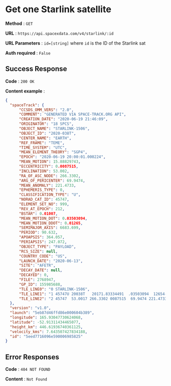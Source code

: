 # Get one Starlink satellite

**Method** : `GET`

**URL** : `https://api.spacexdata.com/v4/starlink/:id`

**URL Parameters** : `id=[string]` where `id` is the ID of the Starlink sat

**Auth required** : `False`

## Success Response

**Code** : `200 OK`

**Content example** :

```json
{
  "spaceTrack": {
      "CCSDS_OMM_VERS": "2.0",
      "COMMENT": "GENERATED VIA SPACE-TRACK.ORG API",
      "CREATION_DATE": "2020-06-19 21:46:09",
      "ORIGINATOR": "18 SPCS",
      "OBJECT_NAME": "STARLINK-1506",
      "OBJECT_ID": "2020-038T",
      "CENTER_NAME": "EARTH",
      "REF_FRAME": "TEME",
      "TIME_SYSTEM": "UTC",
      "MEAN_ELEMENT_THEORY": "SGP4",
      "EPOCH": "2020-06-19 20:00:01.000224",
      "MEAN_MOTION": 15.88829743,
      "ECCENTRICITY": 0.0087515,
      "INCLINATION": 53.002,
      "RA_OF_ASC_NODE": 266.3302,
      "ARG_OF_PERICENTER": 69.9474,
      "MEAN_ANOMALY": 221.4733,
      "EPHEMERIS_TYPE": 0,
      "CLASSIFICATION_TYPE": "U",
      "NORAD_CAT_ID": 45747,
      "ELEMENT_SET_NO": 999,
      "REV_AT_EPOCH": 212,
      "BSTAR": 0.01007,
      "MEAN_MOTION_DOT": 0.03503094,
      "MEAN_MOTION_DDOT": 0.01265,
      "SEMIMAJOR_AXIS": 6683.699,
      "PERIOD": 90.632,
      "APOAPSIS": 364.057,
      "PERIAPSIS": 247.072,
      "OBJECT_TYPE": "PAYLOAD",
      "RCS_SIZE": null,
      "COUNTRY_CODE": "US",
      "LAUNCH_DATE": "2020-06-13",
      "SITE": "AFETR",
      "DECAY_DATE": null,
      "DECAYED": 0,
      "FILE": 2768947,
      "GP_ID": 155985688,
      "TLE_LINE0": "0 STARLINK-1506",
      "TLE_LINE1": "1 45747U 20038T   20171.83334491  .03503094  12654-1  10068-1 0  9995",
      "TLE_LINE2": "2 45747  53.0017 266.3302 0087515  69.9474 221.4733 15.88829743  2124"
  },
  "version": "v1.0",
  "launch": "5eb87d46ffd86e000604b389",
  "longitude": 165.93047730624068,
  "latitude": -52.91311434465077,
  "height_km": 446.61936740361125,
  "velocity_kms": 7.643507427834188,
  "id": "5eed7716096e590006985825"
}
```

## Error Responses

**Code** : `404 NOT FOUND`

**Content** : `Not Found`
